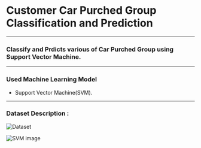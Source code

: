 # Customer Car Purched Group Classification and Prediction

<hr>

### Classify and Prdicts various of Car Purched Group using Support Vector Machine.

<hr>

### Used Machine Learning Model

- Support Vector Machine(SVM).

<hr>

### Dataset Description :

![Dataset](https://drive.google.com/uc?export=view&id=<18Jyo_n_Hpn7WqF1yG8a717mEZkOAoeTR>)






![SVM image](https://user-images.githubusercontent.com/33654834/97035799-b157f800-1588-11eb-96e1-cc56292562e8.png)

